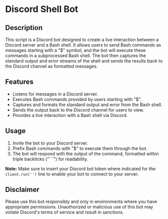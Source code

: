 # Discord Shell Bot

## Description
This script is a Discord bot designed to create a live interaction between a Discord server and a Bash shell. It allows users to send Bash commands as messages starting with a "$" symbol, and the bot will execute these commands in a subprocessed Bash shell. The bot then captures the standard output and error streams of the shell and sends the results back to the Discord channel as formatted messages.

## Features
- Listens for messages in a Discord server.
- Executes Bash commands provided by users starting with "$".
- Captures and formats the standard output and error from the Bash shell.
- Sends the output back to the Discord channel for users to view.
- Provides a live interaction with a Bash shell via Discord.

## Usage
1. Invite the bot to your Discord server.
2. Prefix Bash commands with "$" to execute them through the bot.
3. The bot will respond with the output of the command, formatted within triple backticks ("```") for readability.

**Note:** Make sure to insert your Discord bot token where indicated for the `client.run('')` line to enable your bot to connect to your server.

## Disclaimer
Please use this bot responsibly and only in environments where you have appropriate permissions. Unauthorized or malicious use of this bot may violate Discord's terms of service and result in sanctions.
